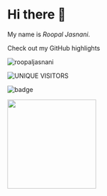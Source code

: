 # Hi there 👋

My name is _Roopal Jasnani_.

Check out my GitHub highlights

<p align="left"> <img src="https://komarev.com/ghpvc/?username=roopaljasnani&label=Profile%20views&color=0e75b6&style=for-the-badge" alt="roopaljasnani" /> </p>

![UNIQUE VISITORS](https://githubviews.tolfix.com/?id=roopaljasnani&style=for-the-badge)

![badge](https://kounter.tk/badge/roopaljasnani?label=UNIQUE%20VISITORS&color=333&style=for-the-badge&cntSuffix=%20Views)

<img height="200em" src="https://github-readme-stats.vercel.app/api?show_icons=true&count_private=true&include_all_commits=true&username=roopaljasnani" />

<!--
**roopaljasnani/roopaljasnani** is a ✨ _special_ ✨ repository because its `README.md` (this file) appears on your GitHub profile.

Here are some ideas to get you started:

- 🔭 I’m currently working on ...
- 🌱 I’m currently learning ...
- 👯 I’m looking to collaborate on ...
- 🤔 I’m looking for help with ...
- 💬 Ask me about ...
- 📫 How to reach me: ...
- 😄 Pronouns: ...
- ⚡ Fun fact: ...
-->
